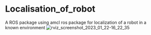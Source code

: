 # Localisation_of_robot
A ROS package using amcl ros package for localization of a robot in a known environment
![rviz_screenshot_2023_01_22-16_22_35](https://user-images.githubusercontent.com/92263050/213912142-934cc60b-e196-4a20-933a-0cc8d5c7d2cb.png)

